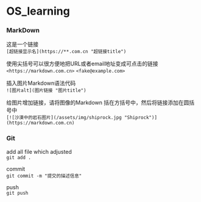 # OS_learning

### MarkDown

这是一个链接  
`[超链接显示名](https://**.com.cn "超链接title")`

使用尖括号可以很方便地把URL或者email地址变成可点击的链接  
`<https://markdown.com.cn>`
`<fake@example.com>`

插入图片Markdown语法代码  
`![图片alt](图片链接 "图片title")`

给图片增加链接，请将图像的Markdown 括在方括号中，然后将链接添加在圆括号中  
`[![沙漠中的岩石图片](/assets/img/shiprock.jpg "Shiprock")](https://markdown.com.cn)`

### Git
add all file which adjusted  
`git add .`

commit   
`git commit -m "提交的描述信息"`

push  
`git push`
